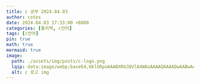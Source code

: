```yaml
---
title: c 공부 2024.04.03
author: cotes
date: 2024.04.03 17:33:00 +0800
categories: [폴리텍, c언어]
tags: [c언어]
pin: true
math: true
mermaid: true
image:
  path: ./assets/img/posts/c-logo.png
  lqip: data:image/webp;base64,UklGRpoAAABXRUJQVlA4WAoAAAAQAAAADwAABwAAQUxQSDIAAAARL0AmbZurmr57yyIiqE8oiG0bejIYEQTgqiDA9vqnsUSI6H+oAERp2HZ65qP/VIAWAFZQOCBCAAAA8AEAnQEqEAAIAAVAfCWkAALp8sF8rgRgAP7o9FDvMCkMde9PK7euH5M1m6VWoDXf2FkP3BqV0ZYbO6NA/VFIAAAA
  alt: c 로고 img
---
```


